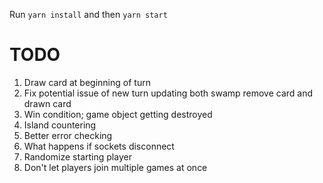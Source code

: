 Run `yarn install` and then `yarn start`

# TODO
1. Draw card at beginning of turn
2. Fix potential issue of new turn updating both swamp remove card and drawn card
3. Win condition; game object getting destroyed
4. Island countering
5. Better error checking
6. What happens if sockets disconnect
7. Randomize starting player
8. Don't let players join multiple games at once
